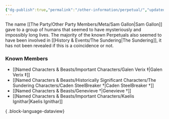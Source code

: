 ```yaml
---
{"dg-publish":true,"permalink":"/other-information/perpetual/","updated":"2025-06-10T19:10:49.867+01:00"}
---
```


The name [[The Party/Other Party Members/Meta/Sam Gallon\|Sam Gallon]] gave to a group of humans that seemed to have mysteriously and impossibly long lives. The majority of the known Perpetuals also seemed to have been involved in [[History & Events/The Sundering\|The Sundering]], it has not been revealed if this is a coincidence or not.

### Known Members
- [[Named Characters & Beasts/Important Characters/Galen Verix ‡\|Galen Verix ‡]]
- [[Named Characters & Beasts/Historically Significant  Characters/The Sundering Characters/Caden SteelBreaker †\|Caden SteelBreaker †]]
- [[Named Characters & Beasts/Genevieve †\|Genevieve †]]
- [[Named Characters & Beasts/Important Characters/Kaelis Ignithar\|Kaelis Ignithar]]

{ .block-language-dataview}
